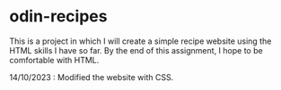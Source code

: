 # odin-recipes

This is a project in which I will create a simple recipe website using the HTML skills I have so far. By the end of this assignment, I hope to be comfortable with HTML.

14/10/2023 : Modified the website with CSS.
